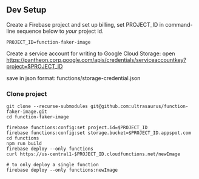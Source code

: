 ##



## Dev Setup

Create a Firebase project and set up billing, set PROJECT_ID in command-line
sequence below to *your* project id.

```
PROJECT_ID=function-faker-image
```

Create a service account for writing to Google Cloud Storage:
open https://pantheon.corp.google.com/apis/credentials/serviceaccountkey?project=$PROJECT_ID

save in json format: functions/storage-credential.json


### Clone project



```
git clone --recurse-submodules git@github.com:ultrasaurus/function-faker-image.git
cd function-faker-image
```

```
firebase functions:config:set project.id=$PROJECT_ID
firebase functions:config:set storage.bucket=$PROJECT_ID.appspot.com
cd functions
npm run build
firebase deploy --only functions
curl https://us-central1-$PROJECT_ID.cloudfunctions.net/newImage

# to only deploy a single function
firebase deploy --only functions:newImage
```

